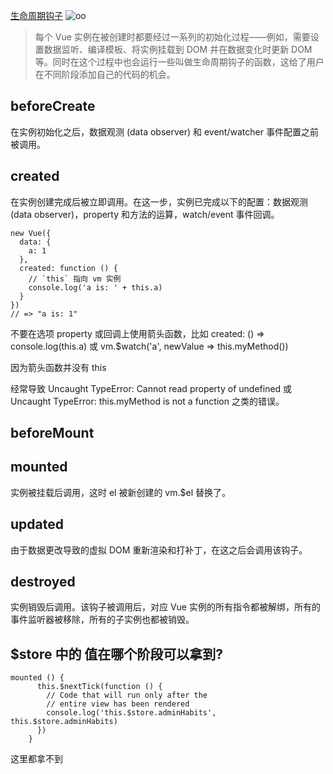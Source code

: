 [生命周期钩子](https://cn.vuejs.org/v2/api/#%E9%80%89%E9%A1%B9-%E7%94%9F%E5%91%BD%E5%91%A8%E6%9C%9F%E9%92%A9%E5%AD%90)
![oo](https://cn.vuejs.org/images/lifecycle.png)

> 每个 Vue 实例在被创建时都要经过一系列的初始化过程——例如，需要设置数据监听、编译模板、将实例挂载到 DOM 并在数据变化时更新 DOM 等。同时在这个过程中也会运行一些叫做生命周期钩子的函数，这给了用户在不同阶段添加自己的代码的机会。

## beforeCreate
在实例初始化之后，数据观测 (data observer) 和 event/watcher 事件配置之前被调用。

## created
在实例创建完成后被立即调用。在这一步，实例已完成以下的配置：数据观测 (data observer)，property 和方法的运算，watch/event 事件回调。
```
new Vue({
  data: {
    a: 1
  },
  created: function () {
    // `this` 指向 vm 实例
    console.log('a is: ' + this.a)
  }
})
// => "a is: 1"
```
不要在选项 property 或回调上使用箭头函数，比如 created: () => console.log(this.a) 或 vm.$watch('a', newValue => this.myMethod())

因为箭头函数并没有 this

经常导致 Uncaught TypeError: Cannot read property of undefined 或 Uncaught TypeError: this.myMethod is not a function 之类的错误。

## beforeMount

## mounted
实例被挂载后调用，这时 el 被新创建的 vm.$el 替换了。

## updated
由于数据更改导致的虚拟 DOM 重新渲染和打补丁，在这之后会调用该钩子。

## destroyed
实例销毁后调用。该钩子被调用后，对应 Vue 实例的所有指令都被解绑，所有的事件监听器被移除，所有的子实例也都被销毁。

## $store 中的 值在哪个阶段可以拿到?
```
mounted () {
      this.$nextTick(function () {
        // Code that will run only after the
        // entire view has been rendered
        console.log('this.$store.adminHabits', this.$store.adminHabits)
      })
    }
```
这里都拿不到

